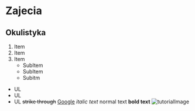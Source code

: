 # Zajecia
## Okulistyka
1. Item
2. Item
3. Item
    * SubItem
    * SubItem
    * Subitm
* UL
* UL
* UL
~~strike through~~
[Google](www.google.com "google homepage")
_italic text_
normal text
**bold text**
![tutorialImage](https://miro.medium.com/max/700/1*GvpK9-2unOPPSuN7E5VlZg.jpeg)
